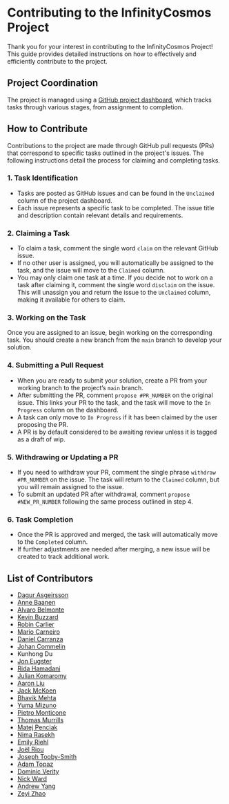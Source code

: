 # Contributing to the InfinityCosmos Project

Thank you for your interest in contributing to the InfinityCosmos Project!
This guide provides detailed instructions on how to effectively and efficiently contribute to the project.

## Project Coordination

The project is managed using a [GitHub project dashboard](https://github.com/users/emilyriehl/projects/2),
which tracks tasks through various stages, from assignment to completion.

## How to Contribute

Contributions to the project are made through GitHub pull requests (PRs) that correspond to specific tasks outlined in the project's issues.
The following instructions detail the process for claiming and completing tasks.

### 1. Task Identification

- Tasks are posted as GitHub issues and can be found in the `Unclaimed` column of the project dashboard.
- Each issue represents a specific task to be completed. The issue title and description contain relevant details and requirements.

### 2. Claiming a Task

- To claim a task, comment the single word `claim` on the relevant GitHub issue.
- If no other user is assigned, you will automatically be assigned to the task, and the issue will move to the `Claimed` column.
- You may only claim one task at a time. If you decide not to work on a task after claiming it, comment the single word `disclaim` on the issue. This will unassign you and return the issue to the `Unclaimed` column, making it available for others to claim.

### 3. Working on the Task

Once you are assigned to an issue, begin working on the corresponding task. You should create a new branch from the `main` branch to develop your solution.

### 4. Submitting a Pull Request

- When you are ready to submit your solution, create a PR from your working branch to the project’s `main` branch.
- After submitting the PR, comment `propose #PR_NUMBER` on the original issue. This links your PR to the task, and the task will move to the `In Progress` column on the dashboard.
- A task can only move to `In Progress` if it has been claimed by the user proposing the PR.
- A PR is by default considered to be awaiting review unless it is tagged as a draft of wip.

### 5. Withdrawing or Updating a PR

- If you need to withdraw your PR, comment the single phrase `withdraw #PR_NUMBER` on the issue. The task will return to the `Claimed` column, but you will remain assigned to the issue.
- To submit an updated PR after withdrawal, comment `propose #NEW_PR_NUMBER` following the same process outlined in step 4.

### 6. Task Completion

- Once the PR is approved and merged, the task will automatically move to the `Completed` column.
- If further adjustments are needed after merging, a new issue will be created to track additional work.

## List of Contributors

* [Dagur Asgeirsson](https://github.com/dagurtomas)
* [Anne Baanen](https://github.com/Vierkantor)
* [Alvaro Belmonte](https://github.com/AlvaroRBO)
* [Kevin Buzzard](https://github.com/kbuzzard)
* [Robin Carlier](http://github.com/robin-carlier)
* [Mario Carneiro](https://github.com/digama0)
* [Daniel Carranza](https://github.com/daniel-carranza)
* [Johan Commelin](https://github.com/jcommelin)
* Kunhong Du
* [Jon Eugster](https://github.com/joneugster)
* [Rida Hamadani](https://github.com/Rida-Hamadani)
* [Julian Komaromy](https://github.com/juliankom)
* [Aaron Liu](https://github.com/plp127)
* [Jack McKoen](https://github.com/mckoen)
* [Bhavik Mehta](https://github.com/b-mehta)
* [Yuma Mizuno](https://github.com/yuma-mizuno)
* [Pietro Monticone](https://github.com/pitmonticone)
* [Thomas Murrills](https://github.com/thorimur)
* [Matej Penciak](https://github.com/mpenciak)
* [Nima Rasekh](https://github.com/nimarasekh)
* [Emily Riehl](https://github.com/emilyriehl)
* [Joël Riou](https://github.com/joelriou)
* [Joseph Tooby-Smith](https://github.com/jstoobysmith)
* [Adam Topaz](https://github.com/adamtopaz)
* [Dominic Verity](https://github.com/dom-verity)
* [Nick Ward](https://github.com/gio256)
* [Andrew Yang](https://github.com/erdOne)
* [Zeyi Zhao](https://github.com/Georjez)

